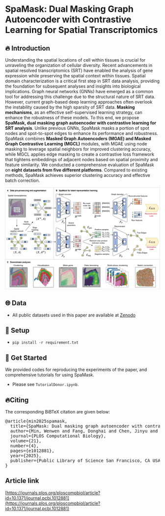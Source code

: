 # SpaMask: Dual Masking Graph Autoencoder with Contrastive Learning for Spatial Transcriptomics 
## 🔥 Introduction
Understanding the spatial locations of cell within tissues is crucial for unraveling the organization of cellular diversity. Recent advancements in spatial resolved transcriptomics (SRT) have enabled the analysis of gene expression while preserving the spatial context within tissues. Spatial domain characterization is a critical first step in SRT data analysis, providing the foundation for subsequent analyses and insights into biological implications. Graph neural networks (GNNs) have emerged as a common tool for addressing this challenge due to the structural nature of SRT data.  However, current graph-based deep learning approaches often overlook the instability caused by the high sparsity of SRT data.  **Masking mechanisms**, as an effective self-supervised learning strategy, can enhance the robustness of these models.  To this end, we propose **SpaMask, dual masking graph autoencoder with contrastive learning for SRT analysis**. Unlike previous GNNs, SpaMask masks a portion of spot nodes and spot-to-spot edges to enhance its performance and robustness. SpaMask combines **Masked Graph Autoencoders (MGAE) and Masked Graph Contrastive Learning (MGCL)** modules, with MGAE using node masking to leverage spatial neighbors for improved clustering accuracy, while MGCL applies edge masking to create a contrastive loss framework that tightens embeddings of adjacent nodes based on spatial proximity and feature similarity. We conducted a comprehensive evaluation of SpaMask on **eight datasets from five different platforms**. Compared to existing methods, SpaMask achieves superior clustering accuracy and effective batch correction.

![SpaMask.jpg](SpaMask.jpg)

## 🌐 Data
- All public datasets used in this paper are available at [Zenodo](https://zenodo.org/records/14062665)

## 🔬 Setup
-   `pip install -r requirement.txt`

## 🚀 Get Started
We provided codes for reproducing the experiments of the paper, and comprehensive tutorials for using SpaMask.
- Please see `TutorialDonor.ipynb`.


## 🔥Citing
<p>The corresponding BiBTeX citation are given below:</p>
<div class="highlight-none"><div class="highlight"><pre>
@article{min2025spamask,
  title={SpaMask: Dual masking graph autoencoder with contrastive learning for spatial transcriptomics},
  author={Min, Wenwen and Fang, Donghai and Chen, Jinyu and Zhang, Shihua},
  journal={PLOS Computational Biology},
  volume={21},
  number={4},
  pages={e1012881},
  year={2025},
  publisher={Public Library of Science San Francisco, CA USA}
}
</pre></div>

## Article link

[https://journals.plos.org/ploscompbiol/article?id=10.1371/journal.pcbi.1012881](https://journals.plos.org/ploscompbiol/article?id=10.1371/journal.pcbi.1012881)

